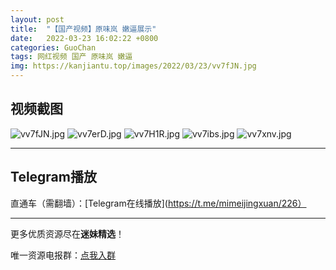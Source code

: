 ```yaml
---
layout: post
title:  "【国产视频】原味岚 嫩逼展示"
date:   2022-03-23 16:02:22 +0800
categories: GuoChan
tags: 网红视频 国产 原味岚 嫩逼
img: https://kanjiantu.top/images/2022/03/23/vv7fJN.jpg
---
```



## 视频截图

![vv7fJN.jpg](https://kanjiantu.top/images/2022/03/23/vv7fJN.jpg)
![vv7erD.jpg](https://kanjiantu.top/images/2022/03/23/vv7erD.jpg)
![vv7H1R.jpg](https://kanjiantu.top/images/2022/03/23/vv7H1R.jpg)
![vv7ibs.jpg](https://kanjiantu.top/images/2022/03/23/vv7ibs.jpg)
![vv7xnv.jpg](https://kanjiantu.top/images/2022/03/23/vv7xnv.jpg)

* * *
## Telegram播放

直通车（需翻墙）：[Telegram在线播放](https://t.me/mimeijingxuan/226）

* * *
更多优质资源尽在**迷妹精选**！

唯一资源电报群：[点我入群](https://t.me/mimeijingxuan)


